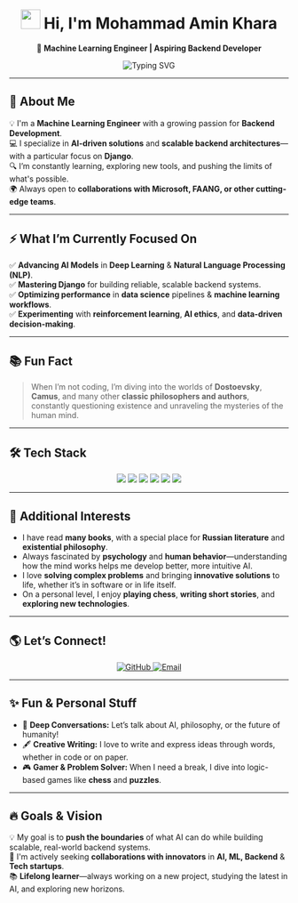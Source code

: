<h1 align="center">  
  <img src="https://media.giphy.com/media/hvRJCLFzcasrR4ia7z/giphy.gif" width="35px">  
  Hi, I'm Mohammad Amin Khara  
</h1>  

<p align="center">  
  🚀 <strong>Machine Learning Engineer | Aspiring Backend Developer</strong>  
</p>  

<p align="center">  
  <img src="https://readme-typing-svg.herokuapp.com?font=Fira+Code&size=22&pause=1000&color=F7B93E&width=580&lines=Exploring+AI%2C+Deep+Learning+%26+Django;Building+Scalable+and+Intelligent+Systems;Lifelong+Learner+and+Tech+Enthusiast;Let's+Innovate+Together!" alt="Typing SVG" />  
</p>  

---

## 🚀 About Me  

💡 I'm a **Machine Learning Engineer** with a growing passion for **Backend Development**.  
💻 I specialize in **AI-driven solutions** and **scalable backend architectures**—with a particular focus on **Django**.  
🔍 I’m constantly learning, exploring new tools, and pushing the limits of what's possible.  
🌍 Always open to **collaborations with Microsoft, FAANG, or other cutting-edge teams**.

---

## ⚡ What I’m Currently Focused On  
✅ **Advancing AI Models** in **Deep Learning** & **Natural Language Processing (NLP)**.  
✅ **Mastering Django** for building reliable, scalable backend systems.  
✅ **Optimizing performance** in **data science** pipelines & **machine learning workflows**.  
✅ **Experimenting** with **reinforcement learning**, **AI ethics**, and **data-driven decision-making**.  

---

## 📚 Fun Fact  
> When I’m not coding, I’m diving into the worlds of **Dostoevsky**, **Camus**, and many other **classic philosophers and authors**, constantly questioning existence and unraveling the mysteries of the human mind.

---

## 🛠️ Tech Stack  
<p align="center">  
  <img src="https://img.shields.io/badge/Python-3776AB?style=for-the-badge&logo=python&logoColor=white" />  
  <img src="https://img.shields.io/badge/Django-092E20?style=for-the-badge&logo=django&logoColor=white" />  
  <img src="https://img.shields.io/badge/TensorFlow-FF6F00?style=for-the-badge&logo=tensorflow&logoColor=white" />  
  <img src="https://img.shields.io/badge/PyTorch-EE4C2C?style=for-the-badge&logo=pytorch&logoColor=white" />  
  <img src="https://img.shields.io/badge/Linux-FCC624?style=for-the-badge&logo=linux&logoColor=black" />  
  <img src="https://img.shields.io/badge/PostgreSQL-336791?style=for-the-badge&logo=postgresql&logoColor=white" />
</p>  

---

## 🌟 Additional Interests  
- I have read **many books**, with a special place for **Russian literature** and **existential philosophy**.  
- Always fascinated by **psychology** and **human behavior**—understanding how the mind works helps me develop better, more intuitive AI.  
- I love **solving complex problems** and bringing **innovative solutions** to life, whether it’s in software or in life itself.  
- On a personal level, I enjoy **playing chess**, **writing short stories**, and **exploring new technologies**.  

---

## 🌎 Let’s Connect!  
<p align="center">  
  <a href="https://github.com/aghabidareh" target="_blank">  
    <img src="https://img.shields.io/badge/GitHub-181717?style=for-the-badge&logo=github&logoColor=white" alt="GitHub" />  
  </a>  
  <a href="mailto:aghabidareh@gmail.com" target="_blank">  
    <img src="https://img.shields.io/badge/Email-D14836?style=for-the-badge&logo=gmail&logoColor=white" alt="Email" />  
  </a>  
</p>  

---

## ✨ Fun & Personal Stuff  
- 🧠 **Deep Conversations:** Let’s talk about AI, philosophy, or the future of humanity!  
- 🖋 **Creative Writing:** I love to write and express ideas through words, whether in code or on paper.  
- 🎮 **Gamer & Problem Solver:** When I need a break, I dive into logic-based games like **chess** and **puzzles**.  

---

## 🔥 Goals & Vision  
💡 My goal is to **push the boundaries** of what AI can do while building scalable, real-world backend systems.  
🚀 I'm actively seeking **collaborations with innovators** in **AI, ML, Backend** & **Tech startups**.  
📚 **Lifelong learner**—always working on a new project, studying the latest in AI, and exploring new horizons.  
